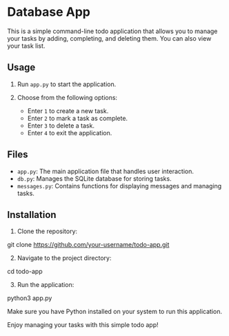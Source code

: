 # Database App

This is a simple command-line todo application that allows you to manage your tasks by adding, completing, and deleting them. You can also view your task list.

## Usage

1. Run `app.py` to start the application.
2. Choose from the following options:

   - Enter `1` to create a new task.
   - Enter `2` to mark a task as complete.
   - Enter `3` to delete a task.
   - Enter `4` to exit the application.

## Files

- `app.py`: The main application file that handles user interaction.
- `db.py`: Manages the SQLite database for storing tasks.
- `messages.py`: Contains functions for displaying messages and managing tasks.

## Installation

1. Clone the repository:

git clone https://github.com/your-username/todo-app.git

2. Navigate to the project directory:

cd todo-app

3. Run the application:

python3 app.py

Make sure you have Python installed on your system to run this application.

Enjoy managing your tasks with this simple todo app!
